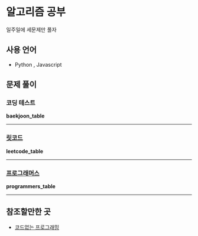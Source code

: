 # 알고리즘 공부

일주일에 세문제만 풀자

## 사용 언어

- Python , Javascript

## 문제 풀이

### 코딩 테스트

**baekjoon_table**

---

### [릿코드](https://leetcode.com/)

**leetcode_table**

---

### [프로그래머스](https://programmers.co.kr/)

**programmers_table**

---

## 참조할만한 곳

- [코드없는 프로그래밍](https://www.youtube.com/channel/UCHcG02L6TSS-StkSbqVy6Fg)
